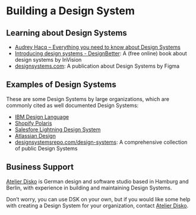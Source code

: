 # Building a Design System

## Learning about Design Systems
* [Audrey Hacq – Everything you need to know about Design Systems](https://uxdesign.cc/everything-you-need-to-know-about-design-systems-54b109851969)
* [Introducing design systems - DesignBetter](https://www.designbetter.co/design-systems-handbook/introducing-design-systems): A (free online) book about design systems by InVision
* [designsystems.com](https://www.designsystems.com): A publication about Design Systems by Figma

## Examples of Design Systems
These are some Design Systems by large organizations, which are commonly cited as well documented Design Systems:

* [IBM Design Language](https://www.ibm.com/design/language/)
* [Shopify Polaris](https://polaris.shopify.com)
* [Salesfore Lightning Design System](https://www.lightningdesignsystem.com)
* [Atlassian Design](https://atlassian.design)
* [designsystemsrepo.com/design-systems](designsystemsrepo.com/design-systems): A comprehensive collection of public Design Systems

## Business Support

[Atelier Disko](https://atelierdisko.de) is
German design and software studio based in Hamburg and Berlin, with experience
in building and maintaining Design Systems.

Don’t worry, you can use DSK on your own, but if you would like some help with
creating a Design System for your organization, contact [Atelier Disko](https://atelierdisko.de/contact).
